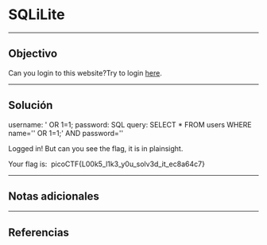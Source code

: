 # SQLiLite

---
## Objectivo

Can you login to this website?Try to login [here](http://saturn.picoctf.net:59254/).

---
## Solución
username: ' OR 1=1;
password: 
SQL query: SELECT * FROM users WHERE name='' OR 1=1;' AND password=''

Logged in! But can you see the flag, it is in plainsight.

Your flag is:  picoCTF{L00k5_l1k3_y0u_solv3d_it_ec8a64c7}

---
## Notas adicionales


---
## Referencias
